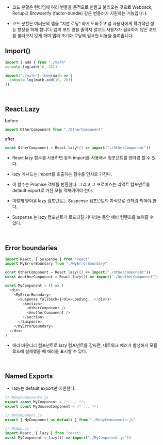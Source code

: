 - 코드 분할은 런타임에 여러 번들을 동적으로 만들고 불러오는 것으로 Webpack, Rollup과 Browserify (factor-bundle) 같은 번들러가 지원하는 기능입니다.

- 코드 분할은 여러분의 앱을 “지연 로딩” 하게 도와주고 앱 사용자에게 획기적인 성능 향상을 하게 합니다. 앱의 코드 양을 줄이지 않고도 사용자가 필요하지 않은 코드를 불러오지 않게 하며 앱의 초기화 로딩에 필요한 비용을 줄여줍니다.

## Import()

```javascript
import { add } from "./math"
console.log(add(16, 26))
```

```javascript
import("./math").then(math => {
  console.log(math.add(16, 26))
})
```

<br>

## React.Lazy

before

```javascript
import OtherComponent from "./OtherComponent"
```

after

```javascript
const OtherComponent = React.lazy(() => import("./OtherComponent"))
```

- React.lazy 함수를 사용하면 동적 import를 사용해서 컴포넌트를 렌더링 할 수 있다.

- lazy 메서드는 import를 호출하는 함수를 인자로 가진다.
- 이 함수는 Promise 객체를 반환한다. 그리고 그 프로미스는 리액트 컴포넌트를 default export로 가진 모듈 객체이어야 한다.
- 이렇게 받아온 lazy 컴포넌트는 Suspense 컴포넌트의 자식으로 렌더링 되어야 한다.
- Suspense 는 lazy 컴포넌트가 로드되길 기다리는 동안 예비 컨텐츠를 보여줄 수 있다.

<br>

## Error boundaries

```javascript
import React, { Suspense } from "react"
import MyErrorBoundary from "./MyErrorBoundary"

const OtherComponent = React.lazy(() => import("./OtherComponent"))
const AnotherComponent = React.lazy(() => import("./AnotherComponent"))

const MyComponent = () => (
  <div>
    <MyErrorBoundary>
      <Suspense fallback={<div>Loading...</div>}>
        <section>
          <OtherComponent />
          <AnotherComponent />
        </section>
      </Suspense>
    </MyErrorBoundary>
  </div>
)
```

- 에러 바운더리 컴포넌트로 lazy 컴포넌트를 감싸면, 네트워크 에러가 발생해서 모듈 로드에 실패했을 때 에러를 표시할 수 있다.

<br>

## Named Exports

- lazy는 default export만 지원한다.

```javascript
// ManyComponents.js
export const MyComponent = /* ... */;
export const MyUnusedComponent = /* ... */;
```

```javascript
// MyComponent.js
export { MyComponent as default } from "./ManyComponents.js"
```

```javascript
// MyApp.js
import React, { lazy } from "react"
const MyComponent = lazy(() => import("./MyComponent.js"))
```
